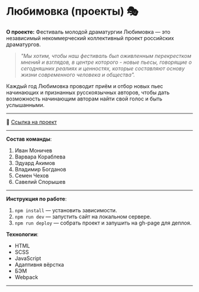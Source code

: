 # Любимовка (проекты) 🎭

**О проекте:** Фестиваль молодой драматургии Любимовка — это независимый некоммерческий коллективный проект российских драматургов.

> *"Мы хотим, чтобы наш фестиваль был оживленным перекрестком мнений и взглядов, в центре которого - новые пьесы, говорящие о сегодняшних реалиях и ценностях, которые составляют основу жизни современного человека и общества".*
>

Каждый год Любимовка проводит приём и отбор новых пьес начинающих и признанных русскоязычных авторов, чтобы дать возможность начинающим авторам  найти свой голос и быть услышанными.
____
📌 [Ссылка на проект](/#)
____
**Состав команды**:
1. Иван Моничев
2. Варвара Кораблева 
3. Эдуард Акимов
4. Владимир Богданов
5. Семен Чехов
6. Савелий Спорышев

----
**Инструкция по работе**:
1. `npm install` — установить зависимости.
2. `npm run dev` — запустить сайт на локальном сервере.
3. `npm run deploy` — собрать проект и запушить на gh-page для деплоя.

**Технологии**:
* HTML
* SCSS
* JavaScript
* Адаптивня вёрстка
* БЭМ
* Webpack
___
